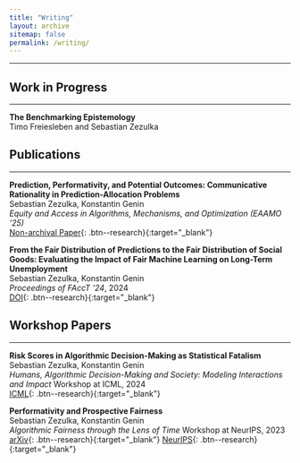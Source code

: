 ```yaml
---
title: "Writing"
layout: archive
sitemap: false
permalink: /writing/
---
```


---

## Work in Progress
---
**The Benchmarking Epistemology** \
Timo Freiesleben and Sebastian Zezulka 

## Publications
---
**Prediction, Performativity, and Potential Outcomes: Communicative Rationality in Prediction-Allocation Problems** \
Sebastian Zezulka, Konstantin Genin \
*Equity and Access in Algorithms, Mechanisms, and Optimization (EAAMO ’25)* \
[Non-archival Paper](https://conference.eaamo.org/conference_information/accepted_papers/papers/prediction_performativity_and_potential_outcomes.pdf){: .btn--research}{:target="_blank"}

**From the Fair Distribution of Predictions to the Fair Distribution of Social Goods: Evaluating the Impact of Fair Machine Learning on Long-Term Unemployment** \
Sebastian Zezulka, Konstantin Genin \
*Proceedings of FAccT '24*, 2024 \
[DOI](https://doi.org/10.1145/3630106.3659020){: .btn--research}{:target="_blank"}


## Workshop Papers
---
**Risk Scores in Algorithmic Decision-Making as Statistical Fatalism** \
Sebastian Zezulka, Konstantin Genin \
*Humans, Algorithmic Decision-Making and Society: Modeling Interactions and Impact* Workshop at ICML, 2024 \
[ICML](https://icml.cc/virtual/2024/38206){: .btn--research}{:target="_blank"}

**Performativity and Prospective Fairness** \
Sebastian Zezulka, Konstantin Genin \
*Algorithmic Fairness through the Lens of Time* Workshop at NeurIPS, 2023 \
[arXiv](https://doi.org/10.48550/arXiv.2310.08349){: .btn--research}{:target="_blank"} [NeurIPS](https://neurips.cc/virtual/2023/77769){: .btn--research}{:target="_blank"}



